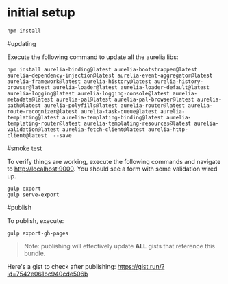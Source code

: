 # initial setup

```shell
npm install
```

#updating

Execute the following command to update all the aurelia libs:

```shell
npm install aurelia-binding@latest aurelia-bootstrapper@latest aurelia-dependency-injection@latest aurelia-event-aggregator@latest aurelia-framework@latest aurelia-history@latest aurelia-history-browser@latest aurelia-loader@latest aurelia-loader-default@latest aurelia-logging@latest aurelia-logging-console@latest aurelia-metadata@latest aurelia-pal@latest aurelia-pal-browser@latest aurelia-path@latest aurelia-polyfills@latest aurelia-router@latest aurelia-route-recognizer@latest aurelia-task-queue@latest aurelia-templating@latest aurelia-templating-binding@latest aurelia-templating-router@latest aurelia-templating-resources@latest aurelia-validation@latest aurelia-fetch-client@latest aurelia-http-client@latest  --save
```

#smoke test

To verify things are working, execute the following commands and navigate to [http://localhost:9000](http://localhost:9000).  You should see a form with some validation wired up.

```shell
gulp export
gulp serve-export
```

#publish

To publish, execute:

```shell
gulp export-gh-pages
```

>Note: publishing will effectively update **ALL** gists that reference this bundle. 

Here's a gist to check after publishing: https://gist.run/?id=7542e061bc940cde506b
